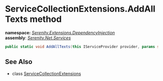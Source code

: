 # ServiceCollectionExtensions.AddAllTexts method
**namespace:** *[Serenity.Extensions.DependencyInjection](../../README.md#serenity.extensions.dependencyinjection-namespace)*   **assembly**: *[Serenity.Net.Services](../../README.md)*

```csharp
public static void AddAllTexts(this IServiceProvider provider, params string[] jsonTextPaths)
```

## See Also

* class [ServiceCollectionExtensions](../ServiceCollectionExtensions.md)